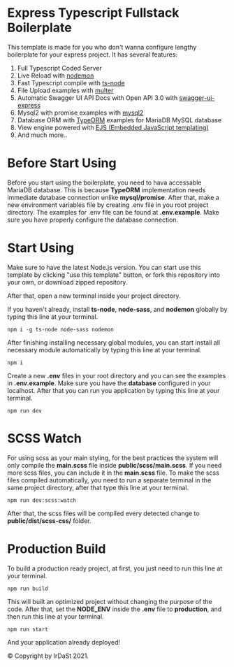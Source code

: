 # Express Typescript Fullstack Boilerplate

This template is made for you who don't wanna configure lengthy boilerplate for your express project.
It has several features:

1. Full Typescript Coded Server
2. Live Reload with [nodemon](https://www.npmjs.com/package/nodemon)
3. Fast Typescript compile with [ts-node](https://www.npmjs.com/package/ts-node)
4. File Upload examples with [multer](https://www.npmjs.com/package/multer)
5. Automatic Swagger UI API Docs with Open API 3.0 with [swagger-ui-express](https://www.npmjs.com/package/swagger-ui-express)
6. Mysql2 with promise examples with [mysql2](https://www.npmjs.com/package/mysql2)
7. Database ORM with [TypeORM](https://typeorm.io/#/) examples for MariaDB MySQL database
8. View engine powered with [EJS (Embedded JavaScript templating)](https://ejs.co)
9. And much more..

# Before Start Using

Before you start using the boilerplate, you need to hava accessable MariaDB database. This is because **TypeORM** implementation needs immediate database connection unlike **mysql/promise**. After that, make a new environment variables file by creating .env file in you root project directory. The examples for .env file can be found at **.env.example**. Make sure you have properly configure the database connection.

# Start Using

Make sure to have the latest Node.js version. You can start use this template by clicking "use this template" button, or fork this repository into your own, or download zipped repository.

After that, open a new terminal inside your project directory.

If you haven't already, install **ts-node**, **node-sass**, and **nodemon** globally by typing this line at your terminal.

    npm i -g ts-node node-sass nodemon

After finishing installing necessary global modules, you can start install all necessary module automatically by typing this line at your terminal.

    npm i

Create a new **.env** files in your root directory and you can see the examples in **.env.example**. Make sure you have the **database** configured in your localhost. After that you can run you application by typing this line at your terminal.

    npm run dev

# SCSS Watch

For using scss as your main styling, for the best practices the system will only compile the **main.scss** file inside **public/scss/main.scss**. If you need more scss files, you can include it in the **main.scss** file. To make the scss files compiled automatically, you need to run a separate terminal in the same project directory, after that type this line at your terminal.

    npm run dev:scss:watch

After that, the scss files will be compiled every detected change to **public/dist/scss-css/** folder.

# Production Build

To build a production ready project, at first, you just need to run this line at your terminal.

    npm run build

This will built an optimized project without changing the purpose of the code. After that, set the **NODE_ENV** inside the **.env** file to **production**, and then run this line at your terminal.

    npm run start

And your application already deployed!

© Copyright by IrDaSt 2021.
